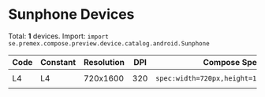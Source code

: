 # Sunphone Devices

Total: **1** devices. Import: `import se.premex.compose.preview.device.catalog.android.Sunphone`

| Code | Constant | Resolution | DPI | Compose Spec | Preview Usage |
|------|----------|------------|-----|-------------|---------------|
| L4 | L4 | 720x1600 | 320 | `spec:width=720px,height=1600px,dpi=320` | `@Preview(device = Sunphone.L4)` |

<!-- Generated automatically. Do not edit manually. -->
